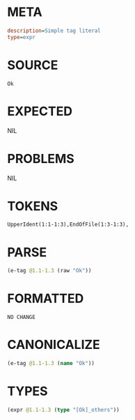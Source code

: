 # META
~~~ini
description=Simple tag literal
type=expr
~~~
# SOURCE
~~~roc
Ok
~~~
# EXPECTED
NIL
# PROBLEMS
NIL
# TOKENS
~~~zig
UpperIdent(1:1-1:3),EndOfFile(1:3-1:3),
~~~
# PARSE
~~~clojure
(e-tag @1.1-1.3 (raw "Ok"))
~~~
# FORMATTED
~~~roc
NO CHANGE
~~~
# CANONICALIZE
~~~clojure
(e-tag @1.1-1.3 (name "Ok"))
~~~
# TYPES
~~~clojure
(expr @1.1-1.3 (type "[Ok]_others"))
~~~
